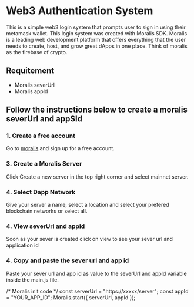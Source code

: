 # Web3 Authentication System
This is a simple web3 login system that prompts user to sign in using their metamask wallet.
This login system was created with Moralis SDK. Moralis is a leading web development platform that offers everything that the user needs to create, host, and grow great dApps in one place. Think of moralis as the firebase of crypto.

## Requitement
* Moralis severUrl
* Moralis appId

## Follow the instructions below to create a moralis severUrl and appSId

### 1. Create a free account
Go to [moralis](https://moralis.io) and sign up for a free account.

### 3. Create a Moralis Server
Click Create a new server in the top right corner and select mainnet server.

### 4. Select Dapp Network
Give your server a name, select a location and select your prefered blockchain networks or select all.

### 4. View severUrl and appId
Soon as your sever is created click on view to see your sever url and application id

### 4. Copy and paste the sever url and app id
Paste your sever url and app id as value to the severUrl and appId variable inside the main.js file.


/* Moralis init code */
const serverUrl = "https://xxxxx/server";
const appId = "YOUR_APP_ID";
Moralis.start({ serverUrl, appId });


